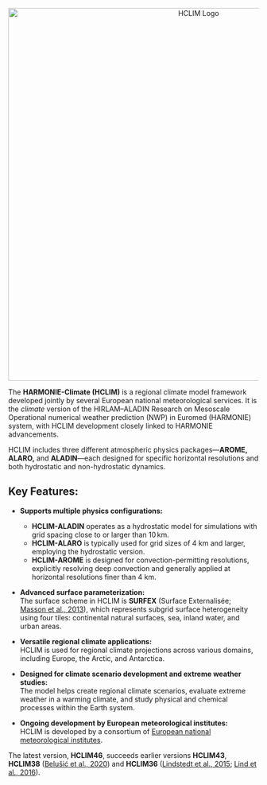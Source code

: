<p align="center">
 <img src="logos/HCLIM_ProjectImage_Colours_lower.png" alt="HCLIM Logo" width="750">
</p>

The **HARMONIE-Climate (HCLIM)** is a regional climate model framework developed jointly by several European national meteorological services. It is the *climate* version of the HIRLAM–ALADIN Research on Mesoscale Operational numerical weather prediction (NWP) in Euromed (HARMONIE) system, with HCLIM development closely linked to HARMONIE advancements.  

HCLIM includes three different atmospheric physics packages—**AROME, ALARO,** and **ALADIN**—each designed for specific horizontal resolutions and both hydrostatic and non-hydrostatic dynamics. 

## Key Features:
- **Supports multiple physics configurations:**
  - **HCLIM-ALADIN** operates as a hydrostatic model for simulations with grid spacing close to or larger than 10 km.  
  - **HCLIM-ALARO** is typically used for grid sizes of 4 km and larger, employing the hydrostatic version.  
  - **HCLIM-AROME** is designed for convection-permitting resolutions, explicitly resolving deep convection and generally applied at horizontal resolutions finer than 4 km.  

- **Advanced surface parameterization:**  
  The surface scheme in HCLIM is **SURFEX** (Surface Externalisée; [Masson et al., 2013](https://gmd.copernicus.org/articles/6/929/2013/)), which represents subgrid surface heterogeneity using four tiles: continental natural surfaces, sea, inland water, and urban areas.  

- **Versatile regional climate applications:**  
  HCLIM is used for regional climate projections across various domains, including Europe, the Arctic, and Antarctica.  

- **Designed for climate scenario development and extreme weather studies:**  
  The model helps create regional climate scenarios, evaluate extreme weather in a warming climate, and study physical and chemical processes within the Earth system.  

- **Ongoing development by European meteorological institutes:**  
  HCLIM is developed by a consortium of [European national meteorological institutes](members.md). 

The latest version, **HCLIM46**, succeeds earlier versions **HCLIM43**, **HCLIM38** ([Belušić et al., 2020](https://gmd.copernicus.org/articles/13/1311/2020/)) and **HCLIM36** ([Lindstedt et al., 2015](https://a.tellusjournals.se/articles/10.3402/tellusa.v67.24138); [Lind et al., 2016](https://journals.ametsoc.org/view/journals/clim/29/10/jcli-d-15-0463.1.xml)).  
